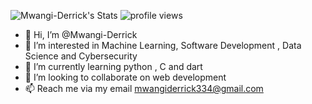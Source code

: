 ![Mwangi-Derrick's Stats](https://github-readme-stats.vercel.app/api?username=Mwangi-Derrick&theme=vue-dark&show_icons=true&hide_border=true&count_private=true)
<img src="https://komarev.com/ghpvc/?username=Mwangi-Derrick&color=red" alt="profile views" />
- 👋 Hi, I’m @Mwangi-Derrick
- 👀 I’m interested in Machine Learning, Software Development , Data Science and Cybersecurity
- 🌱 I’m currently learning python , C and dart
- 💞️ I’m looking to collaborate on web development
- 📫 Reach me via my email  mwangiderrick334@gmail.com

<!---
Mwangi-Derrick/Mwangi-Derrick is a ✨ special ✨ repository because its `README.md` (this file) appears on your GitHub profile.
You can click the Preview link to take a look at your changes.
--->

